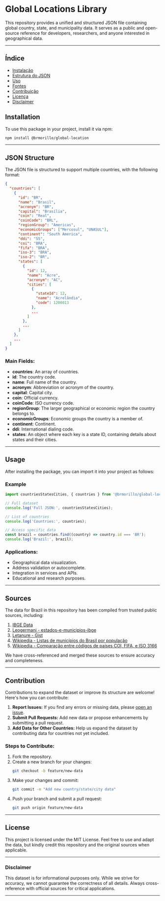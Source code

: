 # Global Locations Library

This repository provides a unified and structured JSON file containing global country, state, and municipality data. It serves as a public and open-source reference for developers, researchers, and anyone interested in geographical data.

---

## Índice
- [Instalação](#instalação)
- [Estrutura do JSON](#json-structure)
- [Uso](#usage)
- [Fontes](#sources)
- [Contribuição](#contribution)
- [Licença](#license)
- [Disclaimer](#disclaimer)


## Installation

To use this package in your project, install it via npm:

```bash
npm install @brmorillo/global-location
```

---

## JSON Structure

The JSON file is structured to support multiple countries, with the following format:

```json
{
  "countries": [
    {
      "id": "BR",
      "name": "Brasil",
      "acronym": "BR",
      "capital": "Brasília",
      "coin": "Real",
      "coinCode": "BRL",
      "regionGroup": "Americas",
      "economicGroups": ["Mercosul", "UNASUL"],
      "continent": "South America",
      "ddi": "55",
      "coi": "BRA",
      "fifa": "BRA",
      "iso-3": "BRA",
      "iso-2": "BR",
      "states": [
        {
          "id": 12,
          "name": "Acre",
          "acronym": "AC",
          "cities": [
            {
              "stateId": 12,
              "name": "Acrelândia",
              "code": 1200013
            },
            ...
          ]
        },
        ...
      ]
    },
    ...
  ]
}
```

### Main Fields:

- **countries**: An array of countries.
- **id**: The country code.
- **name**: Full name of the country.
- **acronym**: Abbreviation or acronym of the country.
- **capital**: Capital city.
- **coin**: Official currency.
- **coinCode**: ISO currency code.
- **regionGroup**: The larger geographical or economic region the country belongs to.
- **economicGroups**: Economic groups the country is a member of.
- **continent**: Continent.
- **ddi**: International dialing code.
- **states**: An object where each key is a state ID, containing details about states and their cities.

---

## Usage

After installing the package, you can import it into your project as follows:

### Example

```typescript
import countriesStatesCities, { countries } from '@brmorillo/global-location';

// Full dataset
console.log('Full JSON:', countriesStatesCities);

// List of countries
console.log('Countries:', countries);

// Access specific data
const brazil = countries.find((country) => country.id === 'BR');
console.log('Brazil:', brazil);
```

### Applications:

- Geographical data visualization.
- Address validation or autocomplete.
- Integration in services and APIs.
- Educational and research purposes.

---

## Sources

The data for Brazil in this repository has been compiled from trusted public sources, including:

1. [IBGE Data](https://www.ibge.gov.br/explica/codigos-dos-municipios.php)
2. [Leogermani - estados-e-municipios-ibge](https://github.com/leogermani/estados-e-municipios-ibge)
3. [Letanure - Gist](https://gist.github.com/letanure/3012978)
4. [Wikipedia - Listas de municípios do Brasil por população](https://pt.wikipedia.org/wiki/Lista_de_munic%C3%ADpios_do_Brasil_por_popula%C3%A7%C3%A3o)
5. [Wikipedia - Comparação entre códigos de países COI, FIFA, e ISO 3166](https://pt.wikipedia.org/wiki/Compara%C3%A7%C3%A3o_entre_c%C3%B3digos_de_pa%C3%ADses_COI,_FIFA,_e_ISO_3166)

We have cross-referenced and merged these sources to ensure accuracy and completeness.

---

## Contribution

Contributions to expand the dataset or improve its structure are welcome! Here's how you can contribute:

1. **Report Issues:** If you find any errors or missing data, please [open an issue](https://github.com/brmorillo/global-location/issues).
2. **Submit Pull Requests:** Add new data or propose enhancements by submitting a pull request.
3. **Add Data for Other Countries:** Help us expand the dataset by contributing data for countries not yet included.

### Steps to Contribute:

1. Fork the repository.
2. Create a new branch for your changes:
   ```bash
   git checkout -b feature/new-data
   ```
3. Make your changes and commit:
   ```bash
   git commit -m "Add new country/state/city data"
   ```
4. Push your branch and submit a pull request:
   ```bash
   git push origin feature/new-data
   ```

---

## License

This project is licensed under the MIT License. Feel free to use and adapt the data, but kindly credit this repository and the original sources when applicable.

---

### Disclaimer

This dataset is for informational purposes only. While we strive for accuracy, we cannot guarantee the correctness of all details. Always cross-reference with official sources for critical applications.

---
